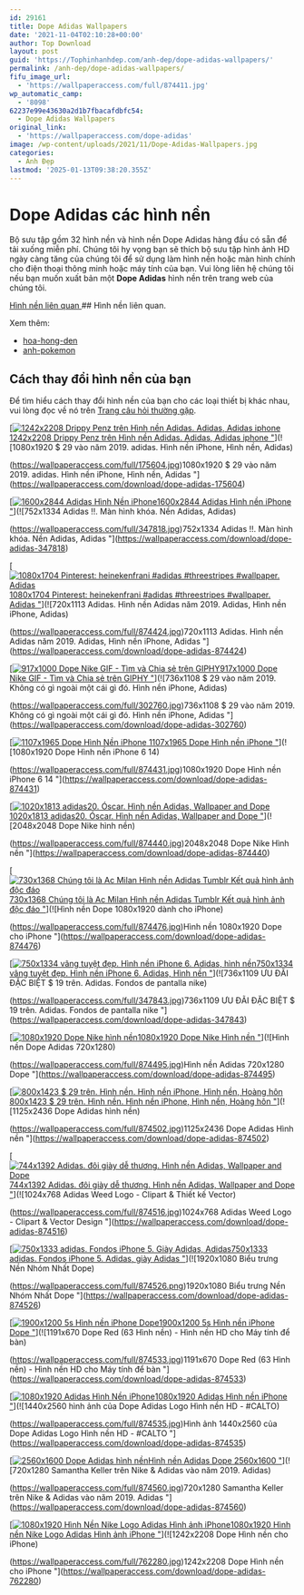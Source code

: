 ```yaml
---
id: 29161
title: Dope Adidas Wallpapers
date: '2021-11-04T02:10:28+00:00'
author: Top Download
layout: post
guid: 'https://Tophinhanhdep.com/anh-dep/dope-adidas-wallpapers/'
permalink: /anh-dep/dope-adidas-wallpapers/
fifu_image_url:
  - 'https://wallpaperaccess.com/full/874411.jpg'
wp_automatic_camp:
  - '8098'
62237e99e43630a2d1b7fbacafdbfc54:
  - Dope Adidas Wallpapers
original_link:
  - 'https://wallpaperaccess.com/dope-adidas'
image: /wp-content/uploads/2021/11/Dope-Adidas-Wallpapers.jpg
categories:
  - Ảnh Đẹp
lastmod: '2025-01-13T09:38:20.355Z'
---
```

# Dope Adidas các hình nền

Bộ sưu tập gồm 32 hình nền và hình nền Dope Adidas hàng đầu có sẵn để tải xuống miễn phí. Chúng tôi hy vọng bạn sẽ thích bộ sưu tập hình ảnh HD ngày càng tăng của chúng tôi để sử dụng làm hình nền hoặc màn hình chính cho điện thoại thông minh hoặc máy tính của bạn. Vui lòng liên hệ chúng tôi nếu bạn muốn xuất bản một **Dope Adidas** hình nền trên trang web của chúng tôi.

[Hình nền liên quan ](#related) ## Hình nền liên quan.

   
 Xem thêm:

   
- [hoa-hong-den](https://tophinhanhdep.com/hoa-hong/hoa-hong-den/)
- [anh-pokemon](https://tophinhanhdep.com/anh-anime/anh-pokemon/)

## Cách thay đổi hình nền của bạn

Để tìm hiểu cách thay đổi hình nền của bạn cho các loại thiết bị khác nhau, vui lòng đọc về nó trên [Trang câu hỏi thường gặp](https://tophinhanhdep.com/faq/).

  
[[![1242x2208 Drippy Penz trên Hình nền Adidas.  Adidas, Adidas iphone](https://wallpaperaccess.com/full/874411.jpg)1242x2208 Drippy Penz trên Hình nền Adidas. Adidas, Adidas iphone "](https://wallpaperaccess.com/download/dope-adidas-874411)](![1080x1920 $ 29 vào năm 2019. adidas.  Hình nền iPhone, Hình nền, Adidas)

(https://wallpaperaccess.com/full/175604.jpg)1080x1920 $ 29 vào năm 2019. adidas. Hình nền iPhone, Hình nền, Adidas "](https://wallpaperaccess.com/download/dope-adidas-175604)

[[![1600x2844 Adidas Hình Nền iPhone](https://wallpaperaccess.com/full/865875.jpg)1600x2844 Adidas Hình nền iPhone "](https://wallpaperaccess.com/download/dope-adidas-865875)](![752x1334 Adidas !!.  Màn hình khóa.  Nền Adidas, Adidas)

(https://wallpaperaccess.com/full/347818.jpg)752x1334 Adidas !!. Màn hình khóa. Nền Adidas, Adidas "](https://wallpaperaccess.com/download/dope-adidas-347818)

[[![1080x1704 Pinterest: heinekenfrani #adidas #threestripes #wallpaper.  Adidas](https://wallpaperaccess.com/full/88690.jpg)1080x1704 Pinterest: heinekenfrani #adidas #threestripes #wallpaper. Adidas "](https://wallpaperaccess.com/download/dope-adidas-88690)](![720x1113 Adidas.  Hình nền Adidas năm 2019. Adidas, Hình nền iPhone, Adidas)

(https://wallpaperaccess.com/full/874424.jpg)720x1113 Adidas. Hình nền Adidas năm 2019. Adidas, Hình nền iPhone, Adidas "](https://wallpaperaccess.com/download/dope-adidas-874424)

[[![917x1000 Dope Nike GIF - Tìm và Chia sẻ trên GIPHY](https://wallpaperaccess.com/full/347874.gif)917x1000 Dope Nike GIF - Tìm và Chia sẻ trên GIPHY "](https://wallpaperaccess.com/download/dope-adidas-347874)](![736x1108 $ 29 vào năm 2019. Không có gì ngoài một cái gì đó.  Hình nền iPhone, Adidas)

(https://wallpaperaccess.com/full/302760.jpg)736x1108 $ 29 vào năm 2019. Không có gì ngoài một cái gì đó. Hình nền iPhone, Adidas "](https://wallpaperaccess.com/download/dope-adidas-302760)

[[![1107x1965 Dope Hình Nền iPhone](https://wallpaperaccess.com/full/874428.jpg) 1107x1965 Dope Hình nền iPhone "](https://wallpaperaccess.com/download/dope-adidas-874428)](![1080x1920 Dope Hình nền iPhone 6 14)

(https://wallpaperaccess.com/full/874431.jpg)1080x1920 Dope Hình nền iPhone 6 14 "](https://wallpaperaccess.com/download/dope-adidas-874431)

[[![1020x1813 adidas20.  Óscar.  Hình nền Adidas, Wallpaper and Dope](https://wallpaperaccess.com/full/874435.jpg)1020x1813 adidas20. Óscar. Hình nền Adidas, Wallpaper and Dope "](https://wallpaperaccess.com/download/dope-adidas-874435)](![2048x2048 Dope Nike hình nền)

(https://wallpaperaccess.com/full/874440.jpg)2048x2048 Dope Nike Hình nền "](https://wallpaperaccess.com/download/dope-adidas-874440)

[[![730x1368 Chúng tôi là Ac Milan Hình nền Adidas Tumblr Kết quả hình ảnh độc đáo](https://wallpaperaccess.com/full/874451.jpg)730x1368 Chúng tôi là Ac Milan Hình nền Adidas Tumblr Kết quả hình ảnh độc đáo "](https://wallpaperaccess.com/download/dope-adidas-874451)](![Hình nền Dope 1080x1920 dành cho iPhone)

(https://wallpaperaccess.com/full/874476.jpg)Hình nền 1080x1920 Dope cho iPhone "](https://wallpaperaccess.com/download/dope-adidas-874476)

[[![750x1334 vâng tuyệt đẹp.  Hình nền iPhone 6.  Adidas, hình nền](https://wallpaperaccess.com/full/347898.png)750x1334 vâng tuyệt đẹp. Hình nền iPhone 6. Adidas, Hình nền "](https://wallpaperaccess.com/download/dope-adidas-347898)](![736x1109 ƯU ĐÃI ĐẶC BIỆT $ 19 trên.  Adidas.  Fondos de pantalla nike)

(https://wallpaperaccess.com/full/347843.jpg)736x1109 ƯU ĐÃI ĐẶC BIỆT $ 19 trên. Adidas. Fondos de pantalla nike "](https://wallpaperaccess.com/download/dope-adidas-347843)

[[![1080x1920 Dope Nike hình nền](https://wallpaperaccess.com/full/874489.jpg)1080x1920 Dope Nike Hình nền "](https://wallpaperaccess.com/download/dope-adidas-874489)](![Hình nền Dope Adidas 720x1280)

(https://wallpaperaccess.com/full/874495.jpg)Hình nền Adidas 720x1280 Dope "](https://wallpaperaccess.com/download/dope-adidas-874495)

[[![800x1423 $ 29 trên.  Hình nền.  Hình nền iPhone, Hình nền, Hoàng hôn](https://wallpaperaccess.com/full/118439.jpg)800x1423 $ 29 trên. Hình nền. Hình nền iPhone, Hình nền, Hoàng hôn "](https://wallpaperaccess.com/download/dope-adidas-118439)](![1125x2436 Dope Adidas hình nền)

(https://wallpaperaccess.com/full/874502.jpg)1125x2436 Dope Adidas Hình nền "](https://wallpaperaccess.com/download/dope-adidas-874502)

[[![744x1392 Adidas.  đôi giày dễ thương.  Hình nền Adidas, Wallpaper and Dope](https://wallpaperaccess.com/full/94804.jpg)744x1392 Adidas. đôi giày dễ thương. Hình nền Adidas, Wallpaper and Dope "](https://wallpaperaccess.com/download/dope-adidas-94804)](![1024x768 Adidas Weed Logo - Clipart & Thiết kế Vector)

(https://wallpaperaccess.com/full/874516.jpg)1024x768 Adidas Weed Logo - Clipart &amp; Vector Design "](https://wallpaperaccess.com/download/dope-adidas-874516)

[[![750x1333 adidas.  Fondos iPhone 5. Giày Adidas, Adidas](https://wallpaperaccess.com/full/865878.jpg)750x1333 adidas. Fondos iPhone 5. Adidas, giày Adidas "](https://wallpaperaccess.com/download/dope-adidas-865878)](![1920x1080 Biểu trưng Nền Nhóm Nhất Dope)

(https://wallpaperaccess.com/full/874526.png)1920x1080 Biểu trưng Nền Nhóm Nhất Dope "](https://wallpaperaccess.com/download/dope-adidas-874526)

[[![1900x1200 5s Hình nền iPhone Dope](https://wallpaperaccess.com/full/874529.jpg)1900x1200 5s Hình nền iPhone Dope "](https://wallpaperaccess.com/download/dope-adidas-874529)](![1191x670 Dope Red (63 Hình nền) - Hình nền HD cho Máy tính để bàn)

(https://wallpaperaccess.com/full/874533.jpg)1191x670 Dope Red (63 Hình nền) - Hình nền HD cho Máy tính để bàn "](https://wallpaperaccess.com/download/dope-adidas-874533)

[[![1080x1920 Adidas Hình Nền iPhone](https://wallpaperaccess.com/full/865865.jpg)1080x1920 Adidas Hình nền iPhone "](https://wallpaperaccess.com/download/dope-adidas-865865)](![1440x2560 hình ảnh của Dope Adidas Logo Hình nền HD - #CALTO)

(https://wallpaperaccess.com/full/874535.jpg)Hình ảnh 1440x2560 của Dope Adidas Logo Hình nền HD - #CALTO "](https://wallpaperaccess.com/download/dope-adidas-874535)

[[![2560x1600 Dope Adidas hình nền](https://wallpaperaccess.com/full/874551.jpg)Hình nền Adidas Dope 2560x1600 "](https://wallpaperaccess.com/download/dope-adidas-874551)](![720x1280 Samantha Keller trên Nike & Adidas vào năm 2019. Adidas)

(https://wallpaperaccess.com/full/874560.jpg)720x1280 Samantha Keller trên Nike &amp; Adidas vào năm 2019. Adidas "](https://wallpaperaccess.com/download/dope-adidas-874560)

[[![1080x1920 Hình Nền Nike Logo Adidas Hình ảnh iPhone](https://wallpaperaccess.com/full/874562.jpg)1080x1920 Hình nền Nike Logo Adidas Hình ảnh iPhone "](https://wallpaperaccess.com/download/dope-adidas-874562)](![1242x2208 Dope Hình nền cho iPhone)

(https://wallpaperaccess.com/full/762280.jpg)1242x2208 Dope Hình nền cho iPhone "](https://wallpaperaccess.com/download/dope-adidas-762280)
